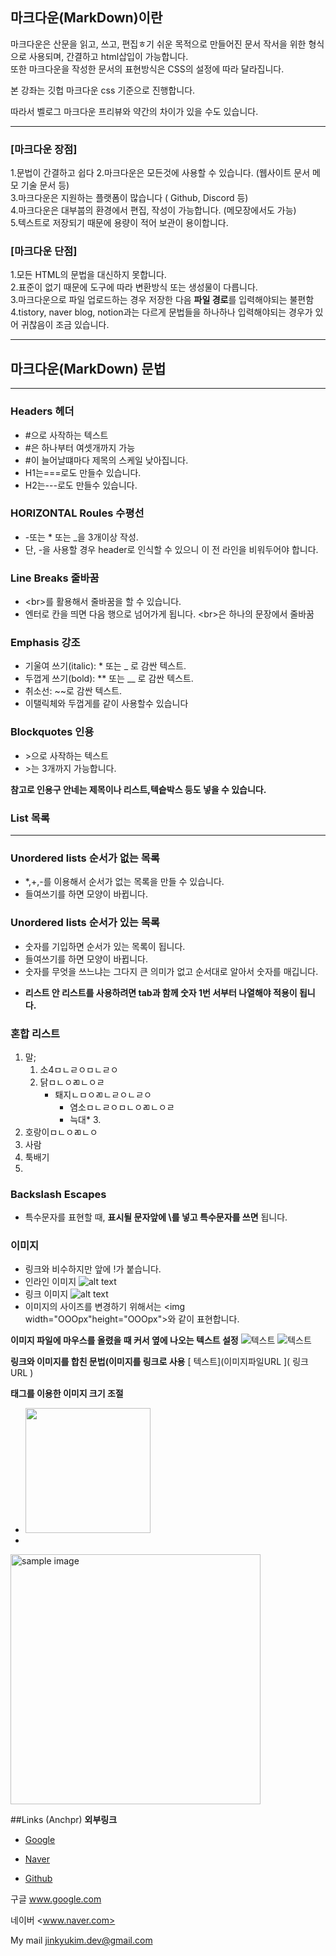 

## 마크다운(MarkDown)이란

마크다운은 산문을 읽고, 쓰고, 편집ㅎ기 쉬운 목적으로 만들어진 문서 작서을 위한 형식으로 사용되며, 간결하고 html삽입이 가능합니다.        
또한 마크다운을 작성한 문서의 표현방식은 CSS의 설정에 따라 달라집니다.    

본 강좌는 깃헙 마크다운 css 기준으로 진행합니다.    

따라서 벨로그 마크다운 프리뷰와 약간의 차이가 있을 수도 있습니다.
* * *
### [마크다운 장점]
1.문법이 간결하고 쉽다
2.마크다운은 모든것에 사용할 수 있습니다. (웹사이트 문서 메모 기술 문서 등)    
3.마크다운은 지원하는 플랫폼이 많습니다 ( Github, Discord 등)    
4.마크다운은 대부붑의 환경에서 편집, 작성이 가능합니다. (메모장에서도 가능)  
5.텍스트로 저장되기 때문에 용량이 적어 보관이 용이합니다.     

### [마크다운 단점]
1.모든 HTML의 문법을 대신하지 못합니다.   
2.표준이 없기 때문에 도구에 따라 변환방식 또는 생성물이 다릅니다.    
3.마크다운으로 파일 업로드하는 경우 저장한 다음 **파일 경로**를 입력해야되는 불편함   
4.tistory, naver blog, notion과는 다르게 문법들을 하나하나 입력해야되는 경우가 있어 귀찮음이 조금 있습니다.    
 * * *
 
 ## 마크다운(MarkDown) 문법
 * * *
 
### Headers 헤더
* #으로 사작하는 텍스트
* #은 하나부터 여셋개까지 가능
* #이 늘어날떄마다 제목의 스케일 낮아집니다.
* H1는===로도 만들수 있습니다.
* H2는---로도 만들수 있습니다.      

### HORIZONTAL Roules 수평선
* -또는 * 또는 _을 3개이상 작성.        
* 단, -을 사용할 경우 header로 인식할 수 있으니 이 전 라인을 비워두어야 합니다.

### Line Breaks 줄바꿈
* \<br>를 활용해서 줄바꿈을 할 수 있습니다.
* 엔터로 칸을 띄면 다음 행으로 넘어가게 됩니다. \<br>은 하나의 문장에서 줄바꿈    
 
### Emphasis 강조
* 기울여 쓰기(italic): \* 또는 \_ 로 감싼 텍스트.
* 두껍게 쓰기(bold): \** 또는 \__ 로 감싼 텍스트.    
* 취소선: \~~로 감싼 텍스트.   
* 이탤릭체와 두껍게를 같이 사용할수 있습니다
 
 
### Blockquotes 인용
* \>으로 사작하는 텍스트
* \>는 3개까지 가능합니다.
     
 **참고로 인용구 안네는 제목이나 리스트,텍슽박스 등도 넣을 수 있습니다.**
 
### List 목록
 ***
      
### Unordered lists 순서가 없는 목록
 * *,+,-를 이용해서 순서가 없는 목록을 만들 수 있습니다. 
 * 들여쓰기를 하면 모양이 바뀝니다.

### Unordered lists 순서가 있는 목록
* 숫자를 기입하면 순서가 있는 목록이 됩니다.
* 들여쓰기를 하면 모양이 바뀝니다.
* 숫자를 무엇을 쓰느냐는 그다지 큰 의미가 없고 순서대로 알아서 숫자를 매깁니다.

- **리스트 안 리스트를 사용하려면 tab과 함께 숫자 1번 서부터 나열해야 적용이 됩니다.**

### 혼합 리스트
1. 말;
    1. 소4ㅁㄴㄹㅇㅁㄴㄹㅇ
    2. 닭ㅁㄴㅇㄻㄴㅇㄹ
       * 퇘지ㄴㅁㅇㄻㄴㄹㅇㄴㄹㅇ
          + 염소ㅁㄴㄹㅇㅁㄴㅇㄻㄴㅇㄹ
          + 늑대* 3. 
2. 호랑이ㅁㄴㅇㄻㄴㅇ
3. 사람
4. 툭배기
7.      

### Backslash Escapes
* 특수문자를 표현할 때, **표시될 문자앞에 \를 넣고 특수문자를 쓰면** 됩니다.

### 이미지 
* 링크와 비수하지만 앞에 !가 붙습니다.
* 인라인 이미지 ![alt text](/test.png)
* 링크 이미지 ![alt text](image_URL)
* 이미지의 사이즈를 변경하기 위해서는 <img width="OOOpx"height="OOOpx"></img>와 같이 표현합니다.

**이미지 파일에 마우스를 올렸을 때 커서 옆에 나오는 텍스트 설정**
![텍스트](이미지파일경로.jpg "이미지이름")
![텍스트](이미지파일URL "이미지이름")

**링크와 이미지를 합친 문법(이미지를 링크로 사용**
[ 텍스트](이미지파일URL ]( 링크URL )

**<img>태그를 이용한 이미지 크기 조절**
* <img src="https://i1.sndcdn.com/avatars-000639959556-jhitcq-t500x500.jpg" width="200" height="200" />
* <!-- a태그를 이용한 이미지 링크 생성법-->
<a href="#">
	<img src="https://github.com/images/markdown_syntax.jpg" width="400px" alt="sample image">
</a>

##Links (Anchpr) 
**외부링크**
* [Google](http://www.google.com "구글")

* [Naver](http://www.naver.com "네이버")

* [Github](http://www.github.com "깃허브")

구글 www.google.com

네이버 <www.naver.com>

My mail <jinkyukim.dev@gmail.com>








 



